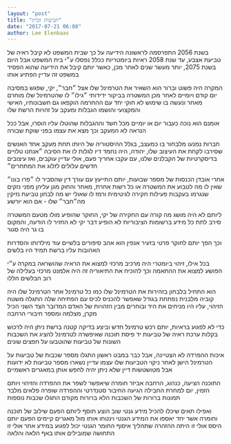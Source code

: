 ```yaml
---
layout: "post"
title: "תביעות זכרון"
date: "2017-07-21 06:08"
author: Lee Elenbaas
---
```


בשנת 2056 התפרסמה לראשונה הידיעה על כך שבית המשפט לא קיבל ראיה של טביעת אצבע,
עד שנת 2058 ראיות ביומטריות ככלל נפסלו ע״י בית המשפט
אבל היום בשנת 2075, יותר מעשר שנים לאחר מכן, כאשר יותם קיבל את הידיעה שהוא הפסיד במשפט
זה עדיין הפתיע אותו

המקרה היה פשוט וברור
הוא השאיר את הטרמינל שלו אצל ״חבר״, יקי, שפגש במסיבה יום קודם
ויומיים לאחר מכן המשטרה בביקור ידידותי ״גילו״ לו שהטרמינל שלו מוחרם מאחר ונעשה בו שימוש לא חוקי
יחד עם ההחרמה הוקפאו גם חשבונותיו, האישי והמקצועי
והושמו הגבלות ומעקב על זהויות הרשת שלו

אומנם הוא נוכה כעבור יום או יומיים מכל חשד
וההגבלות שהוטלו עליו הוסרו, אבל ככל הנראה לא המעקב
וכך מצא את עצמו בפני שוקת שבורה

חברות נמנעו מלבחור בו כמעצב, בגלל ההיסטוריה של היותו תחת מעקב
אחד האנשים שסירבו לקחת את העיצוב שלו, יהודה, היה נחמד דיו לגלות לו את הסיבה
״אנחנו טלויים בדיסקרטיות של הקבלנים שלנו, עם עקבו אחריך פעם, אולי עדיין עוקבים, ואז עיצובים חדשים עלולים לזלוג את המתחרים״

אחרי אובדן הכנסות של מספר שבועות, יותם התייעץ עם עורך דין
שהסביר לו ״פרו בונו״
שאין לו מה לטבוע את המשטרה או כל רשות אחרת, מאחר והחוק מגן עליהן מפני נזקים שנגרמו בעקבות פעילות חקירה לגיטימית
ורמז לו שאולי יש מה לבחון טביעת נזיקין מה״חבר״ שלו - אם הוא יורשע

ליותם לא היה מושג
מה קורה עם החקירה של יקי, החוקר שהופיע מולו מטעם המשטרה סירב לתת כל מידע
ברשומות הציבוריות לא הופיע דבר
יקי לא החזיר לו הודעה,
והמקום בו גר היה סגור

וכך הפך יותם לחוקר פרטי בזעיר אנפין
הוא אהב סיפורים בלשיים עוד מילדותו
והסדרות האהובות עליו ברשת תמיד היו בלשים

בכל אילו, זיהוי ביומטרי היה מרכיב מרכזי
למצוא את הראיה שהושראה במקרה ע״י הפושע
למצוא את ההתאמה
וכך להוכיח את התיאוריה
זה היה אלמנט מרכזי בעלילה של רוב הבלשים הללו

הוא התחיל בלבחון בזהירות את הטרמינל שלו
כמו כל טרמינל אחר
הטרמינל שלו היה קוביה מלבנית נפתחת
בגודל שאפשר להכניס לכיס
עם הפתיחה שלה התגלה משטח הזיהוי,
עליו היו מניחים את היד
ובוחרים מבין הזהויות של האדם המדובר
הצד השני הכיל מקרן, מצלמה ומספר חיבורי הרחבה

כדי לא לפגוע בראיות, יותם רכש טרמינל חדש
וביצע בדיקה קטנה ברשת
ניתן היה לרכוש בקלות ערכת ראיה של טביעות יד
פיסת תוכנה שאיפשרה לטרמינל להציג את השכבות השונות של טביעות שהוטבעו על חפצים שונים

איכות ההפרדה לא הצטיינה, אבל כבר במבט ראשון התגלו מספר שכבות של טביעות על הטרמינל הישן
לאחר ניקוי הטביעות שלו עצמו
עדיין נשארו מספר טביעות לא ידועות
אבל מטושטשות דיין שלא ניתן יהיה לחפש אותן במאגרים ראשמיים

התוכנה הציעה, כנהוג, הרחבה
אביזר חומרה שיאפשר לשפר את ההפרדה והזיהוי
ויותם הזמין, יום למחרת החבילה הגיעה
החיבור סטנדרטי
וההפרדה שופרה פלאים
מלבד תמונות ברורות של השכבות הלא ברורות מקודם
התגלו שכבות נוספות

ואפילו תאים שיכלו להכיל מידע גנטי
שוב הוצע תוסף ליותם
הפעם שילוב של תוכנה וחומרה
אשר יחד יאספו את המידע הגנטי
וינטחו אותו מול מאגרים קיימים
הפעם יותם היסס
אולי זו היתה ההזהרה שתהליך איסוף החומר הגנטי יכול לפגוע במידע אחר
אולי זו התחושה שמובילים אותו באף הלאה והלאה
